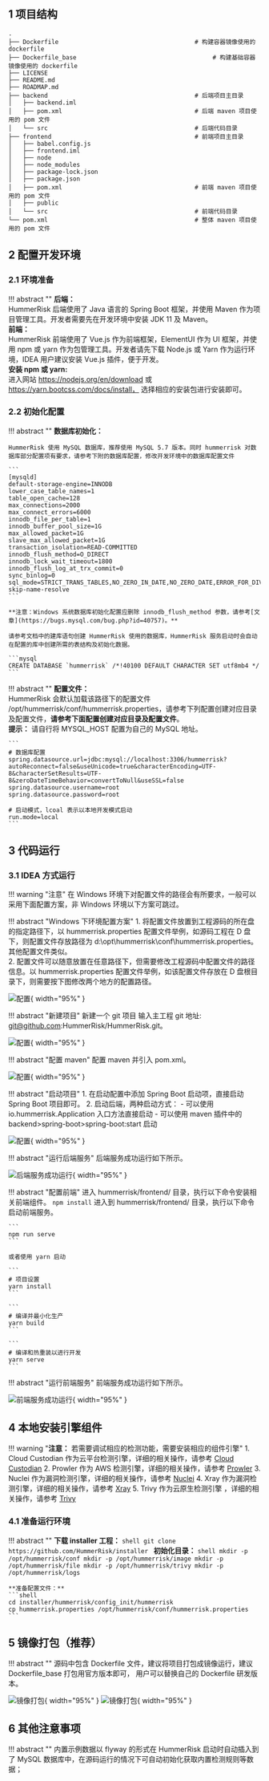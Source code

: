 ## 1 项目结构

```
.
├── Dockerfile                                      # 构建容器镜像使用的 dockerfile
├── Dockerfile_base                                      # 构建基础容器镜像使用的 dockerfile    
├── LICENSE
├── README.md
├── ROADMAP.md
├── backend                                         # 后端项目主目录
│   ├── backend.iml
│   ├── pom.xml                                     # 后端 maven 项目使用的 pom 文件
│   └── src                                         # 后端代码目录
├── frontend                                        # 前端项目主目录
│   ├── babel.config.js
│   ├── frontend.iml
│   ├── node
│   ├── node_modules
│   ├── package-lock.json
│   ├── package.json
│   ├── pom.xml                                     # 前端 maven 项目使用的 pom 文件
│   ├── public
│   └── src                                         # 前端代码目录
└── pom.xml                                         # 整体 maven 项目使用的 pom 文件
```

## 2 配置开发环境
### 2.1 环境准备

!!! abstract ""
    **后端：**  
    HummerRisk 后端使用了 Java 语言的 Spring Boot 框架，并使用 Maven 作为项目管理工具。开发者需要先在开发环境中安装 JDK 11 及 Maven。  
    **前端：**  
    HummerRisk 前端使用了 Vue.js 作为前端框架，ElementUI 作为 UI 框架，并使用 npm 或 yarn 作为包管理工具。开发者请先下载 Node.js 或 Yarn 作为运行环境，IDEA 用户建议安装 Vue.js 插件，便于开发。  
    **安装 npm 或 yarn:**  
    进入网站 https://nodejs.org/en/download 或 https://yarn.bootcss.com/docs/install， 选择相应的安装包进行安装即可。


### 2.2 初始化配置

!!! abstract ""
    **数据库初始化：**

    HummerRisk 使用 MySQL 数据库，推荐使用 MySQL 5.7 版本。同时 hummerrisk 对数据库部分配置项有要求，请参考下附的数据库配置，修改开发环境中的数据库配置文件

    ```
    [mysqld]
    default-storage-engine=INNODB
    lower_case_table_names=1
    table_open_cache=128
    max_connections=2000
    max_connect_errors=6000
    innodb_file_per_table=1
    innodb_buffer_pool_size=1G
    max_allowed_packet=1G
    slave_max_allowed_packet=1G
    transaction_isolation=READ-COMMITTED
    innodb_flush_method=O_DIRECT
    innodb_lock_wait_timeout=1800
    innodb_flush_log_at_trx_commit=0
    sync_binlog=0
    sql_mode=STRICT_TRANS_TABLES,NO_ZERO_IN_DATE,NO_ZERO_DATE,ERROR_FOR_DIVISION_BY_ZERO,NO_AUTO_CREATE_USER,NO_ENGINE_SUBSTITUTION
    skip-name-resolve
    ```

    **注意：Windows 系统数据库初始化配置应删除 innodb_flush_method 参数，请参考[文章](https://bugs.mysql.com/bug.php?id=40757)。**

    请参考文档中的建库语句创建 HummerRisk 使用的数据库，HummerRisk 服务启动时会自动在配置的库中创建所需的表结构及初始化数据。

    ```mysql
    CREATE DATABASE `hummerrisk` /*!40100 DEFAULT CHARACTER SET utf8mb4 */
    ```

!!! abstract ""
    **配置文件：**  
    HummerRisk 会默认加载该路径下的配置文件 /opt/hummerrisk/conf/hummerrisk.properties，请参考下列配置创建对应目录及配置文件，**请参考下面配置创建对应目录及配置文件**。  
    **提示：** 请自行将 MYSQL_HOST 配置为自己的 MySQL 地址。

    ```
    # 数据库配置
    spring.datasource.url=jdbc:mysql://localhost:3306/hummerrisk?autoReconnect=false&useUnicode=true&characterEncoding=UTF-8&characterSetResults=UTF-8&zeroDateTimeBehavior=convertToNull&useSSL=false
    spring.datasource.username=root
    spring.datasource.password=root
    
    # 启动模式，lcoal 表示以本地开发模式启动
    run.mode=local
    ```

## 3 代码运行

### 3.1 IDEA 方式运行

!!! warning "注意"
    在 Windows 环境下对配置文件的路径会有所要求，一般可以采用下面配置方案，非 Windows 环境以下方案可跳过。  

!!! abstract "Windows 下环境配置方案"
    1. 将配置文件放置到工程源码的所在盘的指定路径下，以 hummerrisk.properties 配置文件举例，如源码工程在 D 盘下，则配置文件存放路径为 d:\opt\hummerrisk\conf\hummerrisk.properties。其他配置文件类似。  
    2. 配置文件可以随意放置在任意路径下，但需要修改工程源码中配置文件的路径信息。以 hummerrisk.properties 配置文件举例，如该配置文件存放在 D 盘根目录下，则需要按下图修改两个地方的配置路径。

![配置](../img/developement/img.png){ width="95%" }

!!! abstract "新建项目"
    新建一个 git 项目 输入主工程 git 地址: git@github.com:HummerRisk/HummerRisk.git。 

![配置](../img/developement/img_1.png){ width="95%" }

!!! abstract "配置 maven"
    配置 maven 并引入 pom.xml。

![配置](../img/developement/img_2.png){ width="95%" }

!!! abstract "启动项目"
    1. 在启动配置中添加 Spring Boot 启动项，直接启动 Spring Boot 项目即可。 
    2. 启动后端，两种启动方式：
        - 可以使用 io.hummerrisk.Application 入口方法直接启动
        - 可以使用 maven 插件中的 backend>spring-boot>spring-boot:start 启动  

![配置](../img/developement/img_3.png){ width="95%" }

!!! abstract "运行后端服务"
    后端服务成功运行如下所示。

![后端服务成功运行](../img/developement/manual/backend.png){ width="95%" }

!!! abstract "配置前端"
    进入 hummerrisk/frontend/ 目录，执行以下命令安装相关前端组件。
    ```
    npm install
    ```
    进入到 hummerrisk/frontend/ 目录，执行以下命令启动前端服务。

    ```
    npm run serve
    ```

    或者使用 yarn 启动

    ```
    # 项目设置
    yarn install
    ```

    ```
    # 编译并最小化生产
    yarn build
    ```
    
    ```
    # 编译和热重装以进行开发
    yarn serve
    ```

!!! abstract "运行前端服务"
    前端服务成功运行如下所示。

![前端服务成功运行](../img/developement/manual/frontend.png){ width="95%" }

## 4 本地安装引擎组件

!!! warning "**注意：** 若需要调试相应的检测功能，需要安装相应的组件引擎"
    1. Cloud Custodian 作为云平台检测引擎，详细的相关操作，请参考 [Cloud Custodian](../develop/rule.md)
    2. Prowler 作为 AWS 检测引擎，详细的相关操作，请参考 [Prowler](../related/opensource-tool/prowler.md)
    3. Nuclei 作为漏洞检测引擎，详细的相关操作，请参考 [Nuclei](../related/opensource-tool/nuclei.md)
    4. Xray 作为漏洞检测引擎，详细的相关操作，请参考 [Xray](../related/opensource-tool/xray.md)
    5. Trivy 作为云原生检测引擎  ，详细的相关操作，请参考 [Trivy](../related/opensource-tool/trivy.md)


### 4.1 准备运行环境

!!! abstract ""
    **下载 installer 工程：**
    ```shell
    git clone https://github.com/HummerRisk/installer
    ```
    **初始化目录：**
    ```shell
    mkdir -p /opt/hummerrisk/conf
    mkdir -p /opt/hummerrisk/image
    mkdir -p /opt/hummerrisk/file
    mkdir -p /opt/hummerrisk/trivy
    mkdir -p /opt/hummerrisk/logs
    ```

    **准备配置文件：**
    ```shell
    cd installer/hummerrisk/config_init/hummerrisk
    cp hummerrisk.properties /opt/hummerrisk/conf/hummerrisk.properties
    ```

## 5 镜像打包（推荐）

!!! abstract ""
    源码中包含 Dockerfile 文件，建议将项目打包成镜像运行，建议 Dockerfile_base 打包用官方版本即可， 用户可以替换自己的 Dockerfile 研发版本。

![镜像打包](../img/developement/img_4.png){ width="95%" }
![镜像打包](../img/developement/img_5.png){ width="95%" }

## 6 其他注意事项

!!! abstract ""
    内置示例数据以 flyway 的形式在 HummerRisk 启动时自动插入到了 MySQL 数据库中，在源码运行的情况下可自动初始化获取内置检测规则等数据；  

